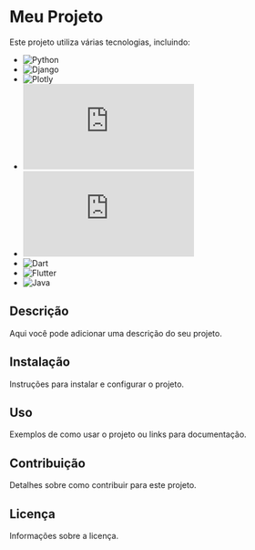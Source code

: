 # Meu Projeto

Este projeto utiliza várias tecnologias, incluindo:

- ![Python](https://www.python.org/community/logos/)
- ![Django](https://www.djangoproject.com/community/logos/)
- ![Plotly](https://plotly.com/python/v3/logos/)
- ![Pandas](https://pandas.pydata.org/about/citing.html)
- ![Android Studio](https://android-developers.googleblog.com/2023/05/redesigning-android-studio-logo.html)
- ![Dart](https://dart.dev/brand)
- ![Flutter](https://flutter.dev/brand)
- ![Java](https://logos-world.net/java-logo/)

## Descrição

Aqui você pode adicionar uma descrição do seu projeto.

## Instalação

Instruções para instalar e configurar o projeto.

## Uso

Exemplos de como usar o projeto ou links para documentação.

## Contribuição

Detalhes sobre como contribuir para este projeto.

## Licença

Informações sobre a licença.
